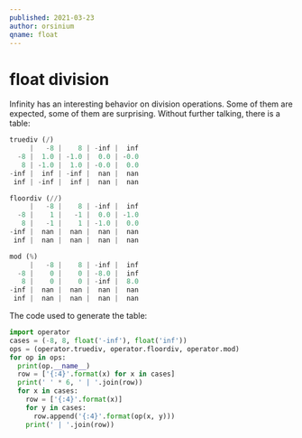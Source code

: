 ```yaml
---
published: 2021-03-23
author: orsinium
qname: float
---
```


# float division

Infinity has an interesting behavior on division operations. Some of them are expected, some of them are surprising. Without further talking, there is a table:

```python
truediv (/)
     |   -8 |    8 | -inf |  inf
  -8 |  1.0 | -1.0 |  0.0 | -0.0
   8 | -1.0 |  1.0 | -0.0 |  0.0
-inf |  inf | -inf |  nan |  nan
 inf | -inf |  inf |  nan |  nan

floordiv (//)
     |   -8 |    8 | -inf |  inf
  -8 |    1 |   -1 |  0.0 | -1.0
   8 |   -1 |    1 | -1.0 |  0.0
-inf |  nan |  nan |  nan |  nan
 inf |  nan |  nan |  nan |  nan

mod (%)
     |   -8 |    8 | -inf |  inf
  -8 |    0 |    0 | -8.0 |  inf
   8 |    0 |    0 | -inf |  8.0
-inf |  nan |  nan |  nan |  nan
 inf |  nan |  nan |  nan |  nan
```

The code used to generate the table:

```python
import operator
cases = (-8, 8, float('-inf'), float('inf'))
ops = (operator.truediv, operator.floordiv, operator.mod)
for op in ops:
  print(op.__name__)
  row = ['{:4}'.format(x) for x in cases]
  print(' ' * 6, ' | '.join(row))
  for x in cases:
    row = ['{:4}'.format(x)]
    for y in cases:
      row.append('{:4}'.format(op(x, y)))
    print(' | '.join(row))
```
